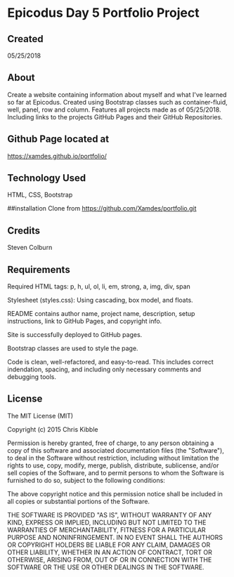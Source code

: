 # Epicodus Day 5 Portfolio Project

## Created

05/25/2018

## About

Create a website containing information about myself and what I've learned so far at Epicodus.
Created using Bootstrap classes such as container-fluid, well, panel, row and column. Features
all projects made as of 05/25/2018. Including links to the projects GitHub Pages and their GitHub Repositories.

## Github Page located at

https://xamdes.github.io/portfolio/

## Technology Used

HTML, CSS, Bootstrap

##installation
Clone from https://github.com/Xamdes/portfolio.git

## Credits
Steven Colburn

## Requirements

Required HTML tags: p, h, ul, ol, li, em, strong, a, img, div, span

Stylesheet (styles.css): Using cascading, box model, and floats.

README contains author name, project name, description, setup instructions, link to GitHub Pages, and copyright info.

Site is successfully deployed to GitHub pages.

Bootstrap classes are used to style the page.

Code is clean, well-refactored, and easy-to-read. This includes correct indendation, spacing, and including only necessary comments and debugging tools.

## License

The MIT License (MIT)

Copyright (c) 2015 Chris Kibble

Permission is hereby granted, free of charge, to any person obtaining a copy of this software and associated documentation files (the "Software"), to deal in the Software without restriction, including without limitation the rights to use, copy, modify, merge, publish, distribute, sublicense, and/or sell copies of the Software, and to permit persons to whom the Software is furnished to do so, subject to the following conditions:

The above copyright notice and this permission notice shall be included in all copies or substantial portions of the Software.

THE SOFTWARE IS PROVIDED "AS IS", WITHOUT WARRANTY OF ANY KIND, EXPRESS OR IMPLIED, INCLUDING BUT NOT LIMITED TO THE WARRANTIES OF MERCHANTABILITY, FITNESS FOR A PARTICULAR PURPOSE AND NONINFRINGEMENT. IN NO EVENT SHALL THE AUTHORS OR COPYRIGHT HOLDERS BE LIABLE FOR ANY CLAIM, DAMAGES OR OTHER LIABILITY, WHETHER IN AN ACTION OF CONTRACT, TORT OR OTHERWISE, ARISING FROM, OUT OF OR IN CONNECTION WITH THE SOFTWARE OR THE USE OR OTHER DEALINGS IN THE SOFTWARE.
